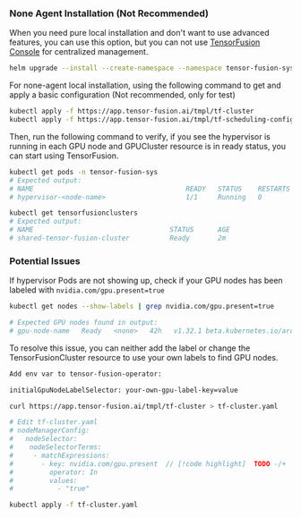 
### None Agent Installation (Not Recommended)

When you need pure local installation and don't want to use advanced features, you can use this option, but you can not use [TensorFusion Console](https://app.tensor-fusion.ai/workbench) for centralized management.

```bash
helm upgrade --install --create-namespace --namespace tensor-fusion-sys --repo https://helm.tensor-fusion.ai --set agent.agentId="" tensor-fusion-sys tensor-fusion
```

For none-agent local installation, using the following command to get and apply a basic configuration (Not recommended, only for test)

```bash
kubectl apply -f https://app.tensor-fusion.ai/tmpl/tf-cluster
kubectl apply -f https://app.tensor-fusion.ai/tmpl/tf-scheduling-config
```

Then, run the following command to verify, if you see the hypervisor is running in each GPU node and GPUCluster resource is in ready status, you can start using TensorFusion.

```bash
kubectl get pods -n tensor-fusion-sys
# Expected output:
# NAME                                      READY   STATUS    RESTARTS   AGE
# hypervisor-<node-name>                    1/1     Running   0          2m

kubectl get tensorfusionclusters
# Expected output:
# NAME                                  STATUS      AGE
# shared-tensor-fusion-cluster          Ready       2m
```

### Potential Issues

If hypervisor Pods are not showing up, check if your GPU nodes has been labeled with `nvidia.com/gpu.present=true`

```bash
kubectl get nodes --show-labels | grep nvidia.com/gpu.present=true

# Expected GPU nodes found in output:
# gpu-node-name   Ready   <none>   42h   v1.32.1 beta.kubernetes.io/arch=amd64,...,kubernetes.io/os=linux,nvidia.com/gpu.present=true
```

To resolve this issue, you can neither add the label or change the TensorFusionCluster resource to use your own labels to find GPU nodes.

```bash
Add env var to tensor-fusion-operator:

initialGpuNodeLabelSelector: your-own-gpu-label-key=value
```

```bash
curl https://app.tensor-fusion.ai/tmpl/tf-cluster > tf-cluster.yaml

# Edit tf-cluster.yaml
# nodeManagerConfig:
#   nodeSelector:
#    nodeSelectorTerms: 
#     - matchExpressions:
#       - key: nvidia.com/gpu.present  // [!code highlight]  TODO -/+
#         operator: In
#         values:
#           - "true"

kubectl apply -f tf-cluster.yaml
```

